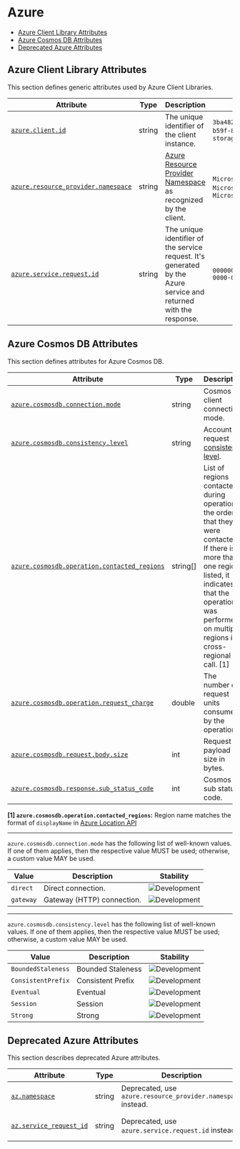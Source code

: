 <!-- NOTE: THIS FILE IS AUTOGENERATED. DO NOT EDIT BY HAND. -->
<!-- see templates/registry/markdown/attribute_namespace.md.j2 -->

# Azure

- [Azure Client Library Attributes](#azure-client-library-attributes)
- [Azure Cosmos DB Attributes](#azure-cosmos-db-attributes)
- [Deprecated Azure Attributes](#deprecated-azure-attributes)

## Azure Client Library Attributes

This section defines generic attributes used by Azure Client Libraries.

| Attribute | Type | Description | Examples | Stability |
|---|---|---|---|---|
| <a id="azure-client-id" href="#azure-client-id">`azure.client.id`</a> | string | The unique identifier of the client instance. | `3ba4827d-4422-483f-b59f-85b74211c11d`; `storage-client-1` | ![Development](https://img.shields.io/badge/-development-blue) |
| <a id="azure-resource-provider-namespace" href="#azure-resource-provider-namespace">`azure.resource_provider.namespace`</a> | string | [Azure Resource Provider Namespace](https://learn.microsoft.com/azure/azure-resource-manager/management/azure-services-resource-providers) as recognized by the client. | `Microsoft.Storage`; `Microsoft.KeyVault`; `Microsoft.ServiceBus` | ![Development](https://img.shields.io/badge/-development-blue) |
| <a id="azure-service-request-id" href="#azure-service-request-id">`azure.service.request.id`</a> | string | The unique identifier of the service request. It's generated by the Azure service and returned with the response. | `00000000-0000-0000-0000-000000000000` | ![Development](https://img.shields.io/badge/-development-blue) |

## Azure Cosmos DB Attributes

This section defines attributes for Azure Cosmos DB.

| Attribute | Type | Description | Examples | Stability |
|---|---|---|---|---|
| <a id="azure-cosmosdb-connection-mode" href="#azure-cosmosdb-connection-mode">`azure.cosmosdb.connection.mode`</a> | string | Cosmos client connection mode. | `gateway`; `direct` | ![Development](https://img.shields.io/badge/-development-blue) |
| <a id="azure-cosmosdb-consistency-level" href="#azure-cosmosdb-consistency-level">`azure.cosmosdb.consistency.level`</a> | string | Account or request [consistency level](https://learn.microsoft.com/azure/cosmos-db/consistency-levels). | `Eventual`; `ConsistentPrefix`; `BoundedStaleness`; `Strong`; `Session` | ![Development](https://img.shields.io/badge/-development-blue) |
| <a id="azure-cosmosdb-operation-contacted-regions" href="#azure-cosmosdb-operation-contacted-regions">`azure.cosmosdb.operation.contacted_regions`</a> | string[] | List of regions contacted during operation in the order that they were contacted. If there is more than one region listed, it indicates that the operation was performed on multiple regions i.e. cross-regional call. [1] | `["North Central US", "Australia East", "Australia Southeast"]` | ![Development](https://img.shields.io/badge/-development-blue) |
| <a id="azure-cosmosdb-operation-request-charge" href="#azure-cosmosdb-operation-request-charge">`azure.cosmosdb.operation.request_charge`</a> | double | The number of request units consumed by the operation. | `46.18`; `1.0` | ![Development](https://img.shields.io/badge/-development-blue) |
| <a id="azure-cosmosdb-request-body-size" href="#azure-cosmosdb-request-body-size">`azure.cosmosdb.request.body.size`</a> | int | Request payload size in bytes. |  | ![Development](https://img.shields.io/badge/-development-blue) |
| <a id="azure-cosmosdb-response-sub-status-code" href="#azure-cosmosdb-response-sub-status-code">`azure.cosmosdb.response.sub_status_code`</a> | int | Cosmos DB sub status code. | `1000`; `1002` | ![Development](https://img.shields.io/badge/-development-blue) |

**[1] `azure.cosmosdb.operation.contacted_regions`:** Region name matches the format of `displayName` in [Azure Location API](https://learn.microsoft.com/rest/api/resources/subscriptions/list-locations)

---

`azure.cosmosdb.connection.mode` has the following list of well-known values. If one of them applies, then the respective value MUST be used; otherwise, a custom value MAY be used.

| Value  | Description | Stability |
|---|---|---|
| `direct` | Direct connection. | ![Development](https://img.shields.io/badge/-development-blue) |
| `gateway` | Gateway (HTTP) connection. | ![Development](https://img.shields.io/badge/-development-blue) |

---

`azure.cosmosdb.consistency.level` has the following list of well-known values. If one of them applies, then the respective value MUST be used; otherwise, a custom value MAY be used.

| Value  | Description | Stability |
|---|---|---|
| `BoundedStaleness` | Bounded Staleness | ![Development](https://img.shields.io/badge/-development-blue) |
| `ConsistentPrefix` | Consistent Prefix | ![Development](https://img.shields.io/badge/-development-blue) |
| `Eventual` | Eventual | ![Development](https://img.shields.io/badge/-development-blue) |
| `Session` | Session | ![Development](https://img.shields.io/badge/-development-blue) |
| `Strong` | Strong | ![Development](https://img.shields.io/badge/-development-blue) |

## Deprecated Azure Attributes

This section describes deprecated Azure attributes.

| Attribute | Type | Description | Examples | Stability |
|---|---|---|---|---|
| <a id="az-namespace" href="#az-namespace">`az.namespace`</a> | string | Deprecated, use `azure.resource_provider.namespace` instead. | `Microsoft.Storage`; `Microsoft.KeyVault`; `Microsoft.ServiceBus` | ![Deprecated](https://img.shields.io/badge/-deprecated-red)<br>Replaced by `azure.resource_provider.namespace`. |
| <a id="az-service-request-id" href="#az-service-request-id">`az.service_request_id`</a> | string | Deprecated, use `azure.service.request.id` instead. | `00000000-0000-0000-0000-000000000000` | ![Deprecated](https://img.shields.io/badge/-deprecated-red)<br>Replaced by `azure.service.request.id`. |
